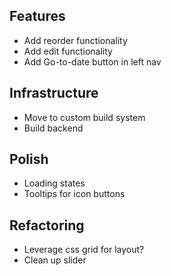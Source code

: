 ## Features

- Add reorder functionality
- Add edit functionality
- Add Go-to-date button in left nav

## Infrastructure

- Move to custom build system
- Build backend

## Polish

- Loading states
- Tooltips for icon buttons

## Refactoring

- Leverage css grid for layout?
- Clean up slider
